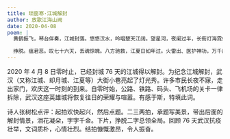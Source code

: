 ```yaml
---
title: 琐窗寒·江城解封
author: 放歌江海山阙
date: 2020-04-08
poem: |
  黄鹤振飞，琴台伴奏，江城封落。悠悠汉水，吟唱楚天江阔。望星河，夜阑过半，长街灯海霓虹烁。看拆除关卡，车船出进，泪花凝朵。

  挣脱。瘟君恶。叹七十六天，丢魂惊魄。八方驰救，江夏日如年过。火雷出、医护神功，万千扁鹊瘟冠捉。好今朝，疫后新晴，歌放晴川阁！
---
```


2020 年 4 月 8 日零时止，已经封城 76 天的江城得以解封。为纪念江城解封，武汉（又称江城、却月城、江夏等）大街小巷亮起了灯光秀。许多市民长夜不寐，走出家门，欢庆这一时刻的到来。自零时始，公路、铁路、码头、飞机场的关卡一律拆除，武汉这座英雄城将恢复往日的荣耀与喧嚣。有感于斯，特填此词。

诗人张树松点评：起拍欢快起兴，然后点题。二三两拍，承题写美景，带出后面的解封情景，泪花凝朵，字字千金。下片，挣脱二字总领全局。回顾 76 天武汉抗疫壮举，文词质朴，心情壮烈。结拍慷慨激昂，令人振奋。

